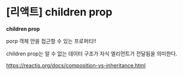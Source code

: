 # \[리액트\] children prop

**children prop** 

porp 객체 안을 접근할 수 있는 프로퍼티!!

children prop는 알 수 없는 데이터 구조가 자식 엘리먼트가 전달됨을 의미한다. 

https://reactjs.org/docs/composition-vs-inheritance.html

